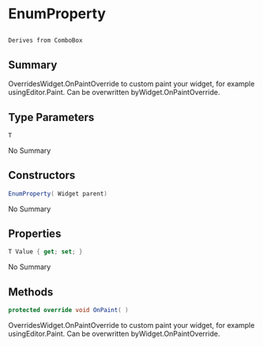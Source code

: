 # EnumProperty<T>

## 
```c#
Derives from ComboBox
```

## Summary

OverridesWidget.OnPaintOverride to custom paint your widget, for example usingEditor.Paint. Can be overwritten byWidget.OnPaintOverride.
## Type Parameters

```c#
T
```
No Summary
## Constructors

```c#
EnumProperty( Widget parent) 
```
No Summary
## Properties

```c#
T Value { get; set; } 
```
No Summary
## Methods

```c#
protected override void OnPaint( ) 
```
OverridesWidget.OnPaintOverride to custom paint your widget, for example usingEditor.Paint. Can be overwritten byWidget.OnPaintOverride.
